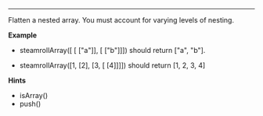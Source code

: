 
---
Flatten a nested array. You must account for varying levels of nesting.

**Example**

-   steamrollArray([ [ ["a"]], [ ["b"]]]) should return ["a", "b"].

-   steamrollArray([1, [2], [3, [ [4]]]]) should return [1, 2, 3, 4]

**Hints**
-   isArray()
-   push()